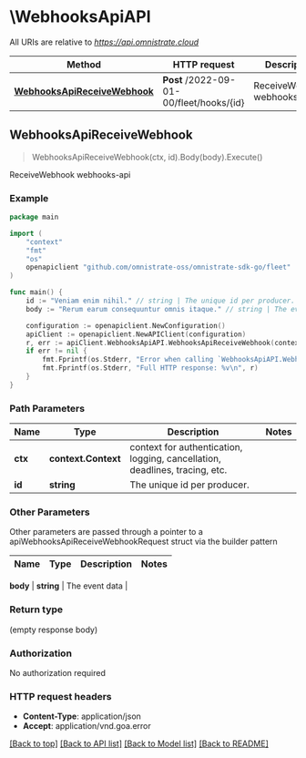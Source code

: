 # \WebhooksApiAPI

All URIs are relative to *https://api.omnistrate.cloud*

Method | HTTP request | Description
------------- | ------------- | -------------
[**WebhooksApiReceiveWebhook**](WebhooksApiAPI.md#WebhooksApiReceiveWebhook) | **Post** /2022-09-01-00/fleet/hooks/{id} | ReceiveWebhook webhooks-api



## WebhooksApiReceiveWebhook

> WebhooksApiReceiveWebhook(ctx, id).Body(body).Execute()

ReceiveWebhook webhooks-api

### Example

```go
package main

import (
	"context"
	"fmt"
	"os"
	openapiclient "github.com/omnistrate-oss/omnistrate-sdk-go/fleet"
)

func main() {
	id := "Veniam enim nihil." // string | The unique id per producer.
	body := "Rerum earum consequuntur omnis itaque." // string | The event data

	configuration := openapiclient.NewConfiguration()
	apiClient := openapiclient.NewAPIClient(configuration)
	r, err := apiClient.WebhooksApiAPI.WebhooksApiReceiveWebhook(context.Background(), id).Body(body).Execute()
	if err != nil {
		fmt.Fprintf(os.Stderr, "Error when calling `WebhooksApiAPI.WebhooksApiReceiveWebhook``: %v\n", err)
		fmt.Fprintf(os.Stderr, "Full HTTP response: %v\n", r)
	}
}
```

### Path Parameters


Name | Type | Description  | Notes
------------- | ------------- | ------------- | -------------
**ctx** | **context.Context** | context for authentication, logging, cancellation, deadlines, tracing, etc.
**id** | **string** | The unique id per producer. | 

### Other Parameters

Other parameters are passed through a pointer to a apiWebhooksApiReceiveWebhookRequest struct via the builder pattern


Name | Type | Description  | Notes
------------- | ------------- | ------------- | -------------

 **body** | **string** | The event data | 

### Return type

 (empty response body)

### Authorization

No authorization required

### HTTP request headers

- **Content-Type**: application/json
- **Accept**: application/vnd.goa.error

[[Back to top]](#) [[Back to API list]](../README.md#documentation-for-api-endpoints)
[[Back to Model list]](../README.md#documentation-for-models)
[[Back to README]](../README.md)

